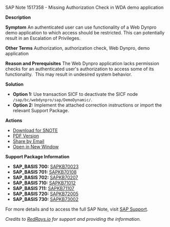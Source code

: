 SAP Note 1517358 - Missing Authorization Check in WDA demo application

**Description**

**Symptom**
An authenticated user can use functionality of a Web Dynpro demo application to which access should be restricted. This can potentially result in an Escalation of Privileges.

**Other Terms**
Authorization, authorization check, Web Dynpro, demo application

**Reason and Prerequisites**
The Web Dynpro application lacks permission checks for an authenticated user's authorization to access some of its functionality.  This may result in undesired system behavior.

**Solution**
- **Option 1:** Use transaction SICF to deactivate the SICF node `/sap/bc/webdynpro/sap/DemoDynamic/`.
- **Option 2:** Implement the attached correction instructions or import the relevant Support Package.

**Actions**
- [Download for SNOTE](https://me.sap.com/note/0040000008995862017)
- [PDF Version](https://userapps.support.sap.com/sap/support/sfm/notes/print/0001517358?language=en-US&token=DD6486F993E0E2E7E6322166548DB52B)
- [Share by Email](https://me.sap.com/)
- [Open in New Window](https://me.sap.com/)

**Support Package Information**
- **SAP_BASIS 700:** [SAPKB70023](https://me.sap.com/supportpackage/SAPKB70023)
- **SAP_BASIS 701:** [SAPKB70108](https://me.sap.com/supportpackage/SAPKB70108)
- **SAP_BASIS 702:** [SAPKB70207](https://me.sap.com/supportpackage/SAPKB70207)
- **SAP_BASIS 710:** [SAPKB71012](https://me.sap.com/supportpackage/SAPKB71012)
- **SAP_BASIS 711:** [SAPKB71107](https://me.sap.com/supportpackage/SAPKB71107)
- **SAP_BASIS 720:** [SAPKB72005](https://me.sap.com/supportpackage/SAPKB72005)
- **SAP_BASIS 730:** [SAPKB73002](https://me.sap.com/supportpackage/SAPKB73002)

For more details and to access the full SAP Note, visit [SAP Support](https://me.sap.com/).

*Credits to [RedRays.io](https://redrays.io) for support and providing the information.*